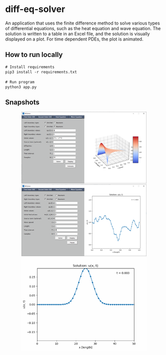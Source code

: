 # diff-eq-solver

An application that uses the finite difference method to solve various types of differential equations, such as the
heat equation and wave equation. The solution is written to a table in an Excel file, and the solution is visually 
displayed on a plot. For time dependent PDEs, the plot is animated.  

## How to run locally
```
# Install requirements
pip3 install -r requirements.txt

# Run program
python3 app.py
```

## Snapshots
<p align="center">
  <img src="./images/demo_fig_1.PNG" style="width: 400px;">
  <img src="./images/demo_fig_3.PNG" style="width: 400px;">
  <img src="./images/demo_fig_2.gif" style="width: 400px;">
</p>
